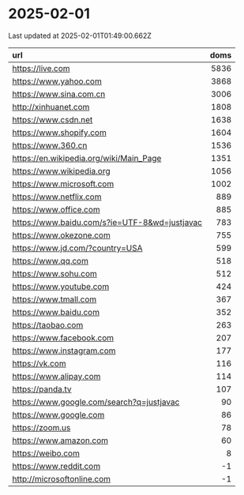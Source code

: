 # 2025-02-01

<!-- BEGIN -->
Last updated at 2025-02-01T01:49:00.662Z

url | doms
:- | -:
https://live.com | 5836
https://www.yahoo.com | 3868
https://www.sina.com.cn | 3006
http://xinhuanet.com | 1808
https://www.csdn.net | 1638
https://www.shopify.com | 1604
https://www.360.cn | 1536
https://en.wikipedia.org/wiki/Main_Page | 1351
https://www.wikipedia.org | 1056
https://www.microsoft.com | 1002
https://www.netflix.com | 889
https://www.office.com | 885
https://www.baidu.com/s?ie=UTF-8&wd=justjavac | 783
https://www.okezone.com | 755
https://www.jd.com/?country=USA | 599
https://www.qq.com | 518
https://www.sohu.com | 512
https://www.youtube.com | 424
https://www.tmall.com | 367
https://www.baidu.com | 352
https://taobao.com | 263
https://www.facebook.com | 207
https://www.instagram.com | 177
https://vk.com | 116
https://www.alipay.com | 114
https://panda.tv | 107
https://www.google.com/search?q=justjavac | 90
https://www.google.com | 86
https://zoom.us | 78
https://www.amazon.com | 60
https://weibo.com | 8
https://www.reddit.com | -1
http://microsoftonline.com | -1
<!-- END -->
